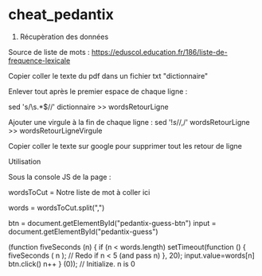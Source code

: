 # cheat_pedantix
1. Récupèration des données

Source de liste de mots : https://eduscol.education.fr/186/liste-de-frequence-lexicale

Copier coller le texte du pdf dans un  fichier txt "dictionnaire"

Enlever tout après le premier espace de chaque ligne :

sed 's/\s.*$//' dictionnaire >> wordsRetourLigne


Ajouter une virgule à la fin de chaque ligne :
sed '$!s/$/,/' wordsRetourLigne >> wordsRetourLigneVirgule

Copier coller le texte sur google pour supprimer tout les retour de ligne

Utilisation

Sous la console JS de la page :

wordsToCut = Notre liste de mot à coller ici

words = wordsToCut.split(",")

btn = document.getElementById("pedantix-guess-btn")
input = document.getElementById("pedantix-guess")

(function fiveSeconds  (n) {
  if (n < words.length) setTimeout(function () {  
    fiveSeconds ( n ); // Redo if n < 5 (and pass n)
  }, 20);
  input.value=words[n]
  btn.click()
  n++
} (0)); // Initialize. n is 0

